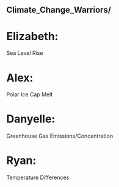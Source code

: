 ## Climate_Change_Warriors/
# Elizabeth: 
Sea Level Rise

# Alex: 
Polar Ice Cap Melt

# Danyelle: 
Greenhouse Gas Emissions/Concentration

# Ryan: 
Temperature Differences
